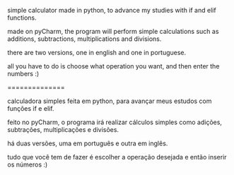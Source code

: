 simple calculator made in python, to advance my studies with if and elif functions.

made on pyCharm, the program will perform simple calculations such as additions, subtractions, multiplications and divisions.

there are two versions, one in english and one in portuguese.

all you have to do is choose what operation you want, and then enter the numbers :)

==============

calculadora simples feita em python, para avançar meus estudos com funções if e elif.

feito no pyCharm, o programa irá realizar cálculos simples como adições, subtrações, multiplicações e divisões.

há duas versões, uma em português e outra em inglês.

tudo que você tem de fazer é escolher a operação desejada e então inserir os números :)